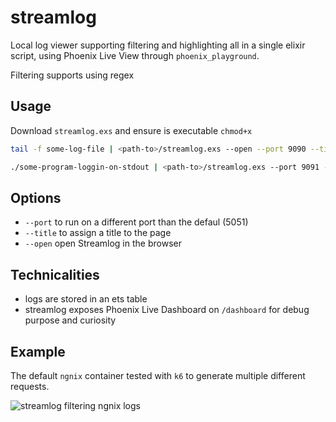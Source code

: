 # streamlog

Local log viewer supporting filtering and highlighting all in a single elixir script, using Phoenix Live View through `phoenix_playground`.

Filtering supports using regex

## Usage

Download `streamlog.exs` and ensure is executable `chmod+x`

```bash
tail -f some-log-file | <path-to>/streamlog.exs --open --port 9090 --title 'some-log-file logs'
```

```bash
./some-program-loggin-on-stdout | <path-to>/streamlog.exs --port 9091 --title 'program logs'
```

## Options

* `--port` to run on a different port than the defaul (5051)
* `--title` to assign a title to the page
* `--open` open Streamlog in the browser


## Technicalities

* logs are stored in an ets table
* streamlog exposes Phoenix Live Dashboard on `/dashboard` for debug purpose and curiosity 

## Example

The default `ngnix` container tested with `k6` to generate multiple different requests.

![streamlog filtering ngnix logs](./streamlog-s.gif)